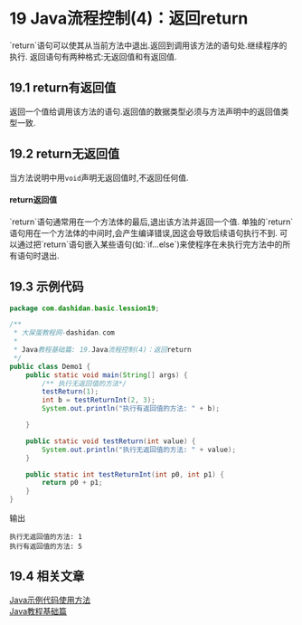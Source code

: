 19 Java流程控制(4)：返回return
===

<div class="jumbotron">
<p>`return`语句可以使其从当前方法中退出.返回到调用该方法的语句处.继续程序的执行.   
返回语句有两种格式:无返回值和有返回值.</p>  
</div>
    

19.1 return有返回值
---

返回一个值给调用该方法的语句.返回值的数据类型必须与方法声明中的返回值类型一致.

19.2 return无返回值
---

当方法说明中用`void`声明无返回值时,不返回任何值.

<div class="bs-callout bs-callout-info">
    <h4>return返回值</h4>
	<p>`return`语句通常用在一个方法体的最后,退出该方法并返回一个值. 单独的`return`语句用在一个方法体的中间时,会产生编译错误,因这会导致后续语句执行不到. 可以通过把`return`语句嵌入某些语句(如:`if…else`)来使程序在未执行完方法中的所有语句时退出.</p>
</div>
   
19.3 示例代码
---

```java
package com.dashidan.basic.lession19;

/**
 * 大屎蛋教程网-dashidan.com
 *
 * Java教程基础篇: 19.Java流程控制(4)：返回return
 */
public class Demo1 {
    public static void main(String[] args) {
        /** 执行无返回值的方法*/
        testReturn(1);
        int b = testReturnInt(2, 3);
        System.out.println("执行有返回值的方法: " + b);

    }

    public static void testReturn(int value) {
        System.out.println("执行无返回值的方法: " + value);
    }

    public static int testReturnInt(int p0, int p1) {
        return p0 + p1;
    }
}

```
输出

	执行无返回值的方法: 1
	执行有返回值的方法: 5
	
19.4 相关文章
---
[Java示例代码使用方法](http://localhost/article/java/addenda/Java示例代码使用方法.html)   
[Java教程基础篇](http://localhost/article/java/basic/index.html)   